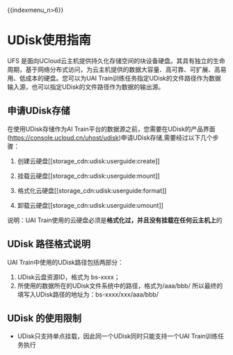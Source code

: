 {{indexmenu_n>6}}

# UDisk使用指南
UFS 是面向UCloud云主机提供持久化存储空间的块设备硬盘。其具有独立的生命周期，基于网络分布式访问，为云主机提供的数据大容量、高可靠、可扩展、高易用、低成本的硬盘。您可以为UAI Train训练任务指定UDisk的文件路径作为数据输入源，也可以指定UDisk的文件路径作为数据的输出源。

## 申请UDisk存储
在使用UDisk存储作为AI Train平台的数据源之前，您需要在UDisk的产品界面(https://console.ucloud.cn/uhost/udisk)申请UDisk存储,需要经过以下几个步骤：

1. 创建云硬盘[[storage_cdn:udisk:userguide:create]] 

2. 挂载云硬盘[[storage_cdn:udisk:userguide:mount]] 

3. 格式化云硬盘[[storage_cdn:udisk:userguide:format]] 

4. 卸载云硬盘[[storage_cdn:udisk:userguide:umount]] 

说明：UAI Train使用的云硬盘必须是**格式化过，并且没有挂载在任何云主机上**的

## UDisk 路径格式说明
UAI Train中使用的UDisk路径包括两部分：

1. UDisk云盘资源ID，格式为 bs-xxxx；
2. 所使用的数据所在的UDisk文件系统中的路径，格式为/aaa/bbb/
      所以最终的填写入UDisk路径的地址为：bs-xxxx/xxx/aaa/bbb/

## UDisk 的使用限制

  * UDisk只支持单点挂载，因此同一个UDisk同时只能支持一个UAI Train训练任务执行

